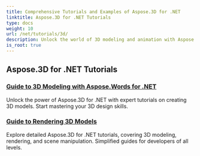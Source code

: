```yaml
---
title: Comprehensive Tutorials and Examples of Aspose.3D for .NET 
linktitle: Aspose.3D for .NET Tutorials
type: docs
weight: 10
url: /net/tutorials/3d/
description: Unlock the world of 3D modeling and animation with Aspose.3D for .NET tutorials. Elevate your projects effortlessly – from rendering to linear extrusion.
is_root: true
---
```


## Aspose.3D for .NET Tutorials
### [Guide to 3D Modeling with Aspose.Words for .NET](./guide-to-3d-modeling/)
Unlock the power of Aspose.3D for .NET with expert tutorials on creating 3D models. Start mastering your 3D design skills.
### [Guide to Rendering 3D Models](./guide-to-rendering/)
Explore detailed Aspose.3D for .NET tutorials, covering 3D modeling, rendering, and scene manipulation. Simplified guides for developers of all levels.
